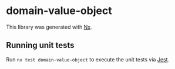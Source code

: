 # domain-value-object

This library was generated with [Nx](https://nx.dev).

## Running unit tests

Run `nx test domain-value-object` to execute the unit tests via [Jest](https://jestjs.io).
